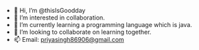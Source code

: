 - 👋 Hi, I’m @thisIsGoodday
- 👀 I’m interested in collaboration.
- 🌱 I’m currently learning a programming language which is java.
- 💞️ I’m looking to collaborate on learning together.
- 📫 Email: priyasingh86906@gmail.com

<!---
thisIsGoodday/thisIsGoodday is a ✨ special ✨ repository because its `README.md` (this file) appears on your GitHub profile.
You can click the Preview link to take a look at your changes.
--->
